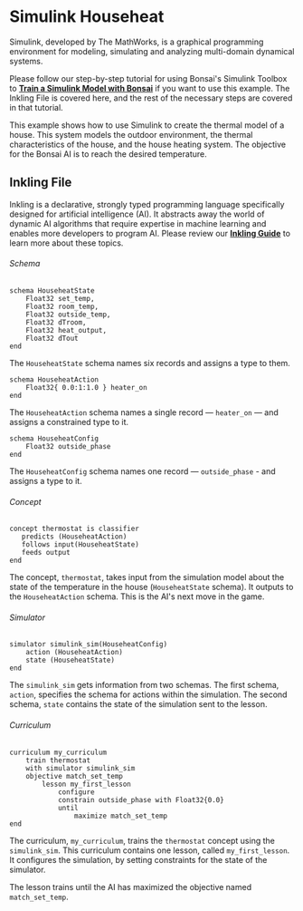 # Simulink Househeat

Simulink, developed by The MathWorks, is a graphical programming environment for modeling, simulating and analyzing multi-domain dynamical systems.

Please follow our step-by-step tutorial for using Bonsai's Simulink Toolbox to [**Train a Simulink Model with Bonsai**][1] if you want to use this example. The Inkling File is covered here, and the rest of the necessary steps are covered in that tutorial.

This example shows how to use Simulink to create the thermal model of a house. This system models the outdoor environment, the thermal characteristics of the house, and the house heating system. The objective for the Bonsai AI is to reach the desired temperature.

## Inkling File

Inkling is a declarative, strongly typed programming language specifically designed for artificial intelligence (AI). It abstracts away the world of dynamic AI algorithms that require expertise in machine learning and enables more developers to program AI. Please review our [**Inkling Guide**][2] to learn more about these topics.

###### Schema

```inkling
schema HouseheatState
    Float32 set_temp,
    Float32 room_temp,
    Float32 outside_temp,
    Float32 dTroom,
    Float32 heat_output,
    Float32 dTout
end
```

The `HouseheatState` schema names six records and assigns a type to them.

```inkling
schema HouseheatAction
    Float32{ 0.0:1:1.0 } heater_on
end
```

The `HouseheatAction` schema names a single record — `heater_on` — and assigns a constrained type to it.

```inkling
schema HouseheatConfig
    Float32 outside_phase
end
```

The `HouseheatConfig` schema names one record — `outside_phase` - and assigns a type to it.

###### Concept

```inkling
concept thermostat is classifier
   predicts (HouseheatAction)
   follows input(HouseheatState)
   feeds output
end
```
The concept, `thermostat`, takes input from the simulation model about the state of the temperature in the house (`HouseheatState` schema). It outputs to the `HouseheatAction` schema. This is the AI's next move in the game.

###### Simulator

```inkling
simulator simulink_sim(HouseheatConfig)
    action (HouseheatAction)
    state (HouseheatState)
end
```

The `simulink_sim` gets information from two schemas. The first schema, `action`, specifies the schema for actions within the simulation. The second schema, `state` contains the state of the simulation sent to the lesson.

###### Curriculum

```inkling
curriculum my_curriculum
    train thermostat
    with simulator simulink_sim
    objective match_set_temp
        lesson my_first_lesson
            configure
	        constrain outside_phase with Float32{0.0}
            until
                maximize match_set_temp
end
```

The curriculum, `my_curriculum`, trains the `thermostat` concept using the `simulink_sim`. This curriculum contains one lesson, called `my_first_lesson`. It configures the simulation, by setting constraints for the state of the simulator.

The lesson trains until the AI has maximized the objective named `match_set_temp`.


[1]: ../tutorials/simulink.html
[2]: ../guides/inkling-guide.html#overview